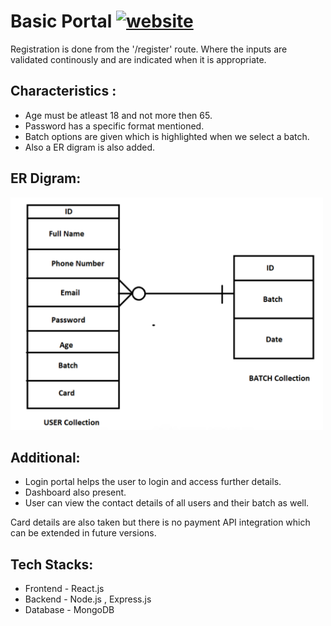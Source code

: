 # Basic Portal [![website](https://img.shields.io/website?label=Live&style=for-the-badge&url=https%3A%2F%2Fcodestackr.com)](https://portal-basic.onrender.com/register)

Registration is done from the '/register' route. Where the inputs are validated continously and are indicated when it is appropriate.
## Characteristics :
- Age must be atleast 18 and not more then 65.
- Password has a specific format mentioned.
- Batch options are given which is highlighted when we select a batch.
- Also a ER digram is also added.

## ER Digram: 
<img src="ER -diagram.jpg" width=500 />

## Additional:
- Login portal helps the user to login and access further details.
- Dashboard also present.
- User can view the contact details of all users and their batch as well.

Card details are also taken but there is no payment API integration which can be extended in future versions.

## Tech Stacks:
- Frontend - React.js
- Backend - Node.js , Express.js
- Database - MongoDB
